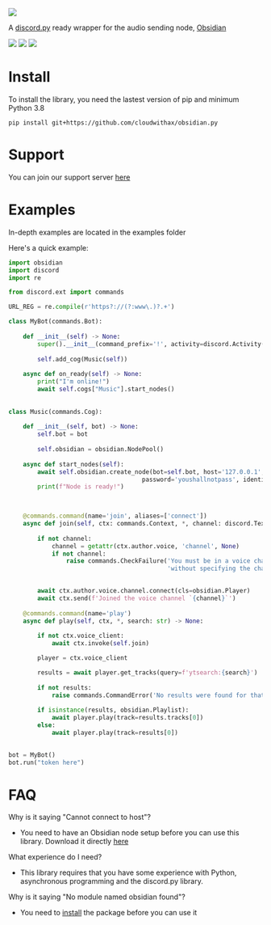 ![](banner.jpg)

A [discord.py](https://github.com/Rapptz/discord.py) ready wrapper for the audio sending node, [Obsidian](https://github.com/mixtape-bot/obsidian)

![](https://img.shields.io/badge/license-GPL-2f2f2f) ![](https://img.shields.io/badge/python-3.8-2f2f2f) ![](https://img.shields.io/discord/838792132335763536)


# Install
To install the library, you need the lastest version of pip and minimum Python 3.8

```
pip install git+https://github.com/cloudwithax/obsidian.py
```

# Support 
You can join our support server [here](https://discord.gg/u8YGKUwHYG)

# Examples
In-depth examples are located in the examples folder

Here's a quick example:

```py
import obsidian
import discord
import re

from discord.ext import commands

URL_REG = re.compile(r'https?://(?:www\.)?.+')

class MyBot(commands.Bot):
    
    def __init__(self) -> None:
        super().__init__(command_prefix='!', activity=discord.Activity(type=discord.ActivityType.listening, name='to music!'))
        
        self.add_cog(Music(self))
        
    async def on_ready(self) -> None:
        print("I'm online!")
        await self.cogs["Music"].start_nodes()
     
        
class Music(commands.Cog):
    
    def __init__(self, bot) -> None:
        self.bot = bot
        
        self.obsidian = obsidian.NodePool()
    
    async def start_nodes(self):
        await self.obsidian.create_node(bot=self.bot, host='127.0.0.1', port='3030', 
                                     password='youshallnotpass', identifier='MAIN')
        print(f"Node is ready!")


        
    @commands.command(name='join', aliases=['connect'])
    async def join(self, ctx: commands.Context, *, channel: discord.TextChannel = None) -> None:
        
        if not channel:
            channel = getattr(ctx.author.voice, 'channel', None)
            if not channel:
                raise commands.CheckFailure('You must be in a voice channel to use this command'
                                            'without specifying the channel argument.')

        
        await ctx.author.voice.channel.connect(cls=obsidian.Player)
        await ctx.send(f'Joined the voice channel `{channel}`')
        
    @commands.command(name='play')
    async def play(self, ctx, *, search: str) -> None:
        
        if not ctx.voice_client:
            await ctx.invoke(self.join) 

        player = ctx.voice_client        

        results = await player.get_tracks(query=f'ytsearch:{search}')
        
        if not results:
            raise commands.CommandError('No results were found for that search term.')
        
        if isinstance(results, obsidian.Playlist):
            await player.play(track=results.tracks[0])
        else:
            await player.play(track=results[0])

            
bot = MyBot()
bot.run("token here")
 ```

# FAQ
Why is it saying "Cannot connect to host"?

- You need to have an Obsidian node setup before you can use this library. Download it directly [here](https://cdn.discordapp.com/attachments/627488857159630861/860604057906184192/Obsidian-2.0.0.jar)

What experience do I need?

- This library requires that you have some experience with Python, asynchronous programming and the discord.py library.

Why is it saying "No module named obsidian found"?

- You need to [install](#Install) the package before you can use it 
